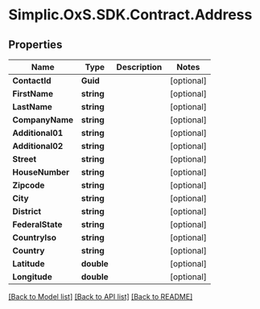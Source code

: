 # Simplic.OxS.SDK.Contract.Address

## Properties

Name | Type | Description | Notes
------------ | ------------- | ------------- | -------------
**ContactId** | **Guid** |  | [optional] 
**FirstName** | **string** |  | [optional] 
**LastName** | **string** |  | [optional] 
**CompanyName** | **string** |  | [optional] 
**Additional01** | **string** |  | [optional] 
**Additional02** | **string** |  | [optional] 
**Street** | **string** |  | [optional] 
**HouseNumber** | **string** |  | [optional] 
**Zipcode** | **string** |  | [optional] 
**City** | **string** |  | [optional] 
**District** | **string** |  | [optional] 
**FederalState** | **string** |  | [optional] 
**CountryIso** | **string** |  | [optional] 
**Country** | **string** |  | [optional] 
**Latitude** | **double** |  | [optional] 
**Longitude** | **double** |  | [optional] 

[[Back to Model list]](../README.md#documentation-for-models) [[Back to API list]](../README.md#documentation-for-api-endpoints) [[Back to README]](../README.md)

